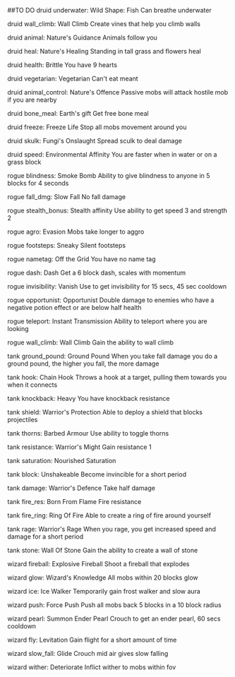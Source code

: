 ##TO DO
druid underwater: Wild Shape: Fish
Can breathe underwater

druid wall_climb: Wall Climb
Create vines that help you climb walls

druid animal: Nature's Guidance
Animals follow you

druid heal: Nature's Healing
Standing in tall grass and flowers heal

druid health: Brittle
You have 9 hearts

druid vegetarian: Vegetarian
Can't eat meant

druid animal_control: Nature's Offence
Passive mobs will attack hostile mob if you are nearby

druid bone_meal: Earth's gift
Get free bone meal

druid freeze: Freeze Life
Stop all mobs movement around you

druid skulk: Fungi's Onslaught
Spread sculk to deal damage

druid speed: Environmental Affinity
You are faster when in water or on a grass block

rogue blindness: Smoke Bomb
Ability to give blindness to anyone in 5 blocks for 4 seconds

rogue fall_dmg: Slow Fall
No fall damage

rogue stealth_bonus: Stealth affinity
Use ability to get speed 3 and strength 2

rogue agro: Evasion
Mobs take longer to aggro

rogue footsteps: Sneaky
Silent footsteps

rogue nametag: Off the Grid
You have no name tag

rogue dash: Dash
Get a 6 block dash, scales with momentum

rogue invisibility: Vanish
Use to get invisibility for 15 secs, 45 sec cooldown

rogue opportunist: Opportunist
Double damage to enemies who have a negative potion effect or are below half health

rogue teleport: Instant Transmission
Ability to teleport where you are looking

rogue wall_climb: Wall Climb
Gain the ability to wall climb

tank ground_pound: Ground Pound
When you take fall damage you do a ground pound, the higher you fall, the more damage

tank hook: Chain Hook
Throws a hook at a target, pulling them towards you when it connects

tank knockback: Heavy
You have knockback resistance

tank shield: Warrior's Protection
Able to deploy a shield that blocks projectiles

tank thorns: Barbed Armour
Use ability to toggle thorns

tank resistance: Warrior's Might
Gain resistance 1

tank saturation: Nourished
Saturation

tank block: Unshakeable
Become invincible for a short period

tank damage: Warrior's Defence
Take half damage

tank fire_res: Born From Flame
Fire resistance

tank fire_ring: Ring Of Fire
Able to create a ring of fire around yourself

tank rage: Warrior's Rage
When you rage, you get increased speed and damage for a short period

tank stone: Wall Of Stone
Gain the ability to create a wall of stone

wizard fireball: Explosive Fireball
Shoot a fireball that explodes

wizard glow: Wizard's Knowledge
All mobs within 20 blocks glow

wizard ice: Ice Walker
Temporarily gain frost walker and slow aura

wizard push: Force Push
Push all mobs back 5 blocks in a 10 block radius

wizard pearl: Summon Ender Pearl
Crouch to get an ender pearl, 60 secs cooldown

wizard fly: Levitation
Gain flight for a short amount of time

wizard slow_fall: Glide
Crouch mid air gives slow falling

wizard wither: Deteriorate
Inflict wither to mobs within fov

